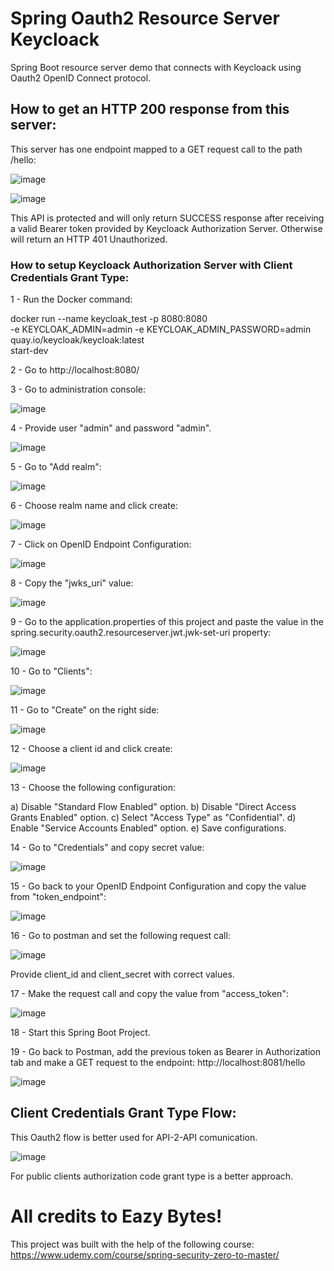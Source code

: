 # Spring Oauth2 Resource Server Keycloack
Spring Boot resource server demo that connects with Keycloack using Oauth2 OpenID Connect protocol.

## How to get an HTTP 200 response from this server:

This server has one endpoint mapped to a GET request call to the path /hello:

![image](https://user-images.githubusercontent.com/45038374/169413709-38b6cadd-c88c-4b56-8456-0fce977dce66.png)

![image](https://user-images.githubusercontent.com/45038374/169414008-f64b3a25-17d7-478c-bd1b-b73391f7a699.png)

This API is protected and will only return SUCCESS response after receiving a valid Bearer token provided by Keycloack Authorization Server.
Otherwise will return an HTTP 401 Unauthorized.

### How to setup Keycloack Authorization Server with Client Credentials Grant Type:

1 - Run the Docker command:

docker run --name keycloak_test -p 8080:8080 \
        -e KEYCLOAK_ADMIN=admin -e KEYCLOAK_ADMIN_PASSWORD=admin \
        quay.io/keycloak/keycloak:latest \
        start-dev

2 - Go to http://localhost:8080/

3 - Go to administration console:

![image](https://user-images.githubusercontent.com/45038374/169414354-3e8a6a9c-82cf-40d7-9436-f78ceb2da8e9.png)

4 - Provide user "admin" and password "admin".

![image](https://user-images.githubusercontent.com/45038374/169414425-3bbade7d-06fd-4b1e-aa7f-d210bc97341e.png)

5 - Go to "Add realm":

![image](https://user-images.githubusercontent.com/45038374/169414503-53885004-dc22-42b5-965f-ff0cdbbfa9c1.png)

6 - Choose realm name and click create:

![image](https://user-images.githubusercontent.com/45038374/169414581-66004d8a-c288-47b8-b52d-380504d4f6d1.png)

7 - Click on OpenID Endpoint Configuration:

![image](https://user-images.githubusercontent.com/45038374/169414695-a5704904-75da-412c-9270-3c12b8d03585.png)

8 - Copy the "jwks_uri" value:

![image](https://user-images.githubusercontent.com/45038374/169414787-c69a92b1-fc66-4ad6-9c94-e0fbccf81f8e.png)

9 - Go to the application.properties of this project and paste the value in the spring.security.oauth2.resourceserver.jwt.jwk-set-uri property:

![image](https://user-images.githubusercontent.com/45038374/169415043-d53c5b93-12e0-4c6a-8e3d-43f005f740b0.png)

10 - Go to "Clients":

![image](https://user-images.githubusercontent.com/45038374/169415100-57a88643-797a-410d-8e19-058e81cb5f5c.png)

11 - Go to "Create" on the right side:

![image](https://user-images.githubusercontent.com/45038374/169415152-bf509b3c-f547-46d0-8dd1-757146d02e50.png)

12 - Choose a client id and click create:

![image](https://user-images.githubusercontent.com/45038374/169415204-08620f34-bb0d-4a42-8e1d-35b7e3d713d0.png)

13 - Choose the following configuration:

a) Disable "Standard Flow Enabled" option.
b) Disable "Direct Access Grants Enabled" option.
c) Select "Access Type" as "Confidential".
d) Enable "Service Accounts Enabled" option.
e) Save configurations.

14 - Go to "Credentials" and copy secret value:

![image](https://user-images.githubusercontent.com/45038374/169415776-09bfa3a1-d4e9-491c-81a6-63277bc0b965.png)

15 - Go back to your OpenID Endpoint Configuration and copy the value from "token_endpoint":

![image](https://user-images.githubusercontent.com/45038374/169415966-f116e68d-7fcd-481d-9631-134804d3eed0.png)

16 - Go to postman and set the following request call:

![image](https://user-images.githubusercontent.com/45038374/169416248-9ffe4b97-210a-4bd7-9735-612f595c2485.png)

Provide client_id and client_secret with correct values.

17 - Make the request call and copy the value from "access_token":

![image](https://user-images.githubusercontent.com/45038374/169416313-8d20ce4d-88f1-497e-b42e-2e135fa52f60.png)

18 - Start this Spring Boot Project.

19 - Go back to Postman, add the previous token as Bearer in Authorization tab and make a GET request to the endpoint: http://localhost:8081/hello

![image](https://user-images.githubusercontent.com/45038374/169416413-f4d70bb4-9d90-49c0-a00f-7f8324da751e.png)

## Client Credentials Grant Type Flow:

This Oauth2 flow is better used for API-2-API comunication.

![image](https://user-images.githubusercontent.com/45038374/169416730-44785ea8-6777-4aa2-8a51-386b28c25c15.png)

For public clients authorization code grant type is a better approach.

# All credits to Eazy Bytes!
This project was built with the help of the following course:
https://www.udemy.com/course/spring-security-zero-to-master/


